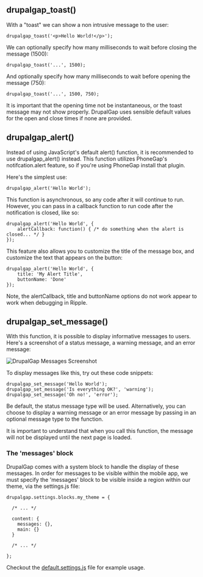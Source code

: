 ## drupalgap_toast()

With a "toast" we can show a non intrusive message to the user:

`drupalgap_toast('<p>Hello World!</p>');`

We can optionally specify how many milliseconds to wait before closing the message (1500):

`drupalgap_toast('...', 1500);`

And optionally specify how many milliseconds to wait before opening the message (750):

`drupalgap_toast('...', 1500, 750);`

It is important that the opening time not be instantaneous, or the toast message may not show properly. DrupalGap uses sensible default values for the open and close times if none are provided.

## drupalgap_alert()

Instead of using JavaScript's default alert() function, it is recommended to use drupalgap_alert() instead. This function utilizes PhoneGap's notifcation.alert feature, so if you're using PhoneGap install that plugin.

Here's the simplest use:

`drupalgap_alert('Hello World');`

This function is asynchronous, so any code after it will continue to run. However, you can pass in a callback function to run code after the notification is closed, like so:

```
drupalgap_alert('Hello World', {
    alertCallback: function() { /* do something when the alert is closed... */ }
});
```

This feature also allows you to customize the title of the message box, and customize the text that appears on the button:

```
drupalgap_alert('Hello World', {
    title: 'My Alert Title',
    buttonName: 'Done'
});
```

Note, the alertCallback, title and buttonName options do not work appear to work when debugging in Ripple.

## drupalgap_set_message()

With this function, it is possible to display informative messages to users. Here's a screenshot of a status message, a warning message, and an error message:

![DrupalGap Messages Screenshot](http://drupalgap.org/sites/default/files/drupalgap-set-message.png)

To display messages like this, try out these code snippets:

```
drupalgap_set_message('Hello World');
drupalgap_set_message('Is everything OK?', 'warning');
drupalgap_set_message('Oh no!', 'error');
```

Be default, the status message type will be used. Alternatively, you can choose to display a warning message or an error message by passing in an optional message type to the function.

It is important to understand that when you call this function, the message will not be displayed until the next page is loaded.

### The 'messages' block

DrupalGap comes with a system block to handle the display of these messages. In order for messages to be visible within the mobile app, we must specify the 'messages' block to be visible inside a region within our theme, via the settings.js file:

```
drupalgap.settings.blocks.my_theme = {

  /* ... */

  content: {
    messages: {},
    main: {}
  }

  /* ... */

};
```

Checkout the [default.settings.js](https://github.com/signalpoint/DrupalGap/blob/7.x-1.x/app/default.settings.js) file for example usage.

